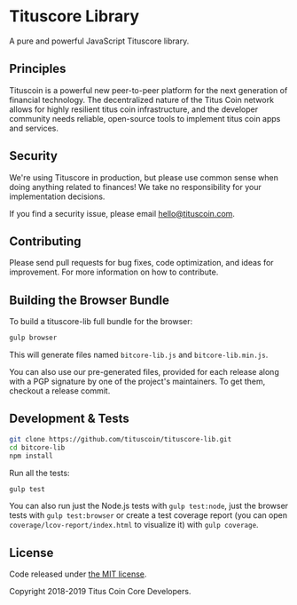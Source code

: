 Tituscore Library
=======

A pure and powerful JavaScript Tituscore library.

## Principles

Tituscoin is a powerful new peer-to-peer platform for the next generation of financial technology. The decentralized nature of the Titus Coin network allows for highly resilient titus coin infrastructure, and the developer community needs reliable, open-source tools to implement titus coin apps and services.

## Security

We're using Tituscore in production, but please use common sense when doing anything related to finances! We take no responsibility for your implementation decisions.

If you find a security issue, please email hello@tituscoin.com.

## Contributing

Please send pull requests for bug fixes, code optimization, and ideas for improvement. For more information on how to contribute.

## Building the Browser Bundle

To build a tituscore-lib full bundle for the browser:

```sh
gulp browser
```

This will generate files named `bitcore-lib.js` and `bitcore-lib.min.js`.

You can also use our pre-generated files, provided for each release along with a PGP signature by one of the project's maintainers. To get them, checkout a release commit.

## Development & Tests

```sh
git clone https://github.com/tituscoin/tituscore-lib.git
cd bitcore-lib
npm install
```

Run all the tests:

```sh
gulp test
```

You can also run just the Node.js tests with `gulp test:node`, just the browser tests with `gulp test:browser`
or create a test coverage report (you can open `coverage/lcov-report/index.html` to visualize it) with `gulp coverage`.

## License

Code released under [the MIT license](https://github.com/tituscoin/tituscore-lib/blob/master/LICENSE).

Copyright 2018-2019 Titus Coin Core Developers.
